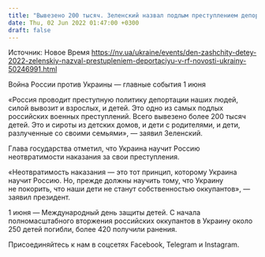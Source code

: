 ```yaml
---
title: "Вывезено 200 тысяч. Зеленский назвал подлым преступлением депортацию украинских детей в РФ"
date: Thu, 02 Jun 2022 01:47:00 +0300
draft: false
---
```

Источник: Новое Время https://nv.ua/ukraine/events/den-zashchity-detey-2022-zelenskiy-nazval-prestupleniem-deportaciyu-v-rf-novosti-ukrainy-50246991.html


Война России против Украины — главные события 1 июня

«Россия проводит преступную политику депортации наших людей, силой вывозит и взрослых, и детей. Это одно из самых подлых российских военных преступлений. Всего вывезено более 200 тысяч детей. Это и сироты из детских домов, и дети с родителями, и дети, разлученные со своими семьями», — заявил Зеленский.

Глава государства отметил, что Украина научит Россию неотвратимости наказания за свои преступления.

«Неотвратимость наказания — это тот принцип, которому Украина научит Россию. Но, прежде должны научить тому, что Украину не покорить, что наши дети не станут собственностью оккупантов», — заявил президент.

1 июня — Международный день защиты детей. С начала полномасштабного вторжения российских оккупантов в Украину около 250 детей погибли, более 420 получили ранения.

Присоединяйтесь к нам в соцсетях Facebook, Telegram и Instagram.
